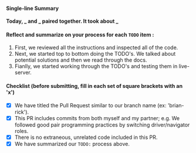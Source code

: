 #### Single-line Summary
**Today, _ and _ paired together. It took about _**

#### Reflect and summarize on your process for each `TODO` item :  
  1. First, we reviewed all the instructions and inspected all of the code.
  2. Next, we started top to bottom doing the TODO's. We talked about potential solutions and then we read through the docs.
  3. Fianlly, we started working through the TODO's and testing them in live-server.

#### Checklist (before submitting, fill in each set of square brackets with an 'x')
- [x] We have titled the Pull Request similar to our branch name (ex: 'brian-rick').
- [x] This PR includes commits from both myself and my partner; e.g. We followed good pair programming practices by switching driver/navigator roles.
- [x] There is no extraneous, unrelated code included in this PR.
- [x] We have summarized our `TODO:` process above.
